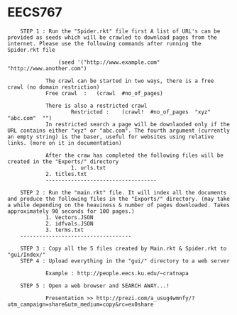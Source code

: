 # EECS767
        STEP 1 : Run the "Spider.rkt" file first A list of URL's can be provided as seeds which will be crawled to download pages from the internet. Please use the following commands after running the Spider.rkt file
            
                    (seed '("http://www.example.com" "http://www.another.com")
        
				The crawl can be started in two ways, there is a free crawl (no domain restriction)
				Free crawl  :   (crawl  #no_of_pages)
        
                There is also a restricted crawl
                        Restricted :    (crawl!  #no_of_pages  "xyz"  "abc.com"  "")
                In restricted search a page will be downlaoded only if the URL contains either "xyz" or "abc.com". The fourth argument (currently an empty string) is the baser, useful for websites using relative links. (more on it in documentation)
        
                After the craw has completed the following files will be created in the "Exports/" directory
                        1. urls.txt
				2. titles.txt
                -----------------------------------
        
        STEP 2 : Run the "main.rkt" file. It will index all the documents and produce the following files in the "Exports/" directory. (may take a while depending on the heaviness & number of pages downloaded. Takes approximately 90 seconds for 100 pages.)
				1. Vectors.JSON
				2. idfvals.JSON
				3. terms.txt
		-----------------------------------
        
        STEP 3 : Copy all the 5 files created by Main.rkt & Spider.rkt to "gui/Index/"
        STEP 4 : Upload everything in the "gui/" directory to a web server
                
                Example : http://people.eecs.ku.edu/~cratnapa
                
        STEP 5 : Open a web browser and SEARCH AWAY...!

                Presentation >> http://prezi.com/a_usug4wmnfy/?utm_campaign=share&utm_medium=copy&rc=ex0share
